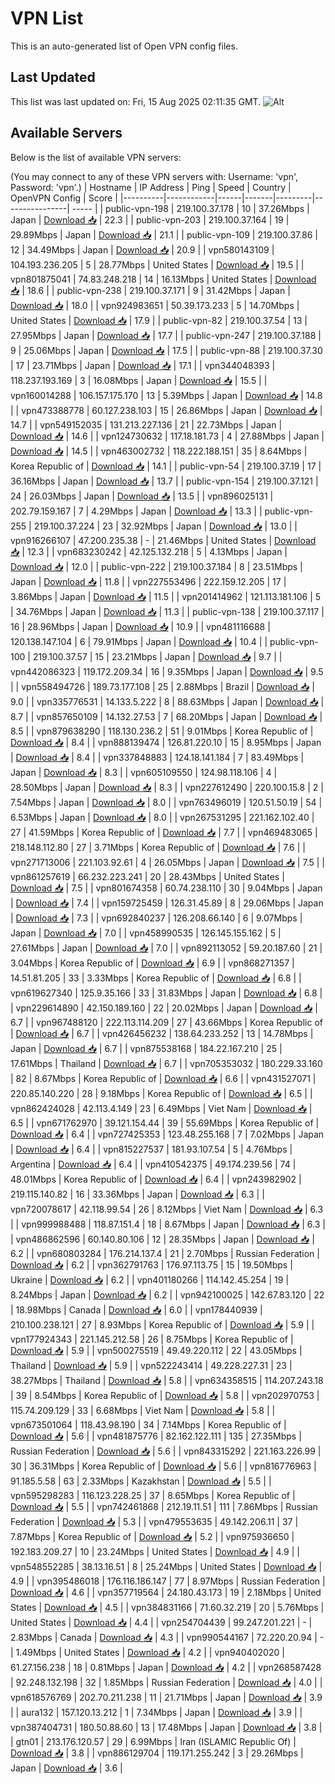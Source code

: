 # VPN List

This is an auto-generated list of Open VPN config files.

## Last Updated

This list was last updated on: Fri, 15 Aug 2025 02:11:35 GMT.
![Alt](https://repobeats.axiom.co/api/embed/186b98318ef1479477931607c1ad7d823f12451f.svg "Repobeats analytics image")

## Available Servers

Below is the list of available VPN servers:

(You may connect to any of these VPN servers with: Username: 'vpn', Password: 'vpn'.)
| Hostname | IP Address | Ping | Speed | Country | OpenVPN Config | Score |
|----------|------------|------|-------|---------|----------------| ----- |
| public-vpn-198 | 219.100.37.178 | 10 | 37.26Mbps | Japan | [Download 📥](./configs/server_0_JP.ovpn) | 22.3 |
| public-vpn-203 | 219.100.37.164 | 19 | 29.89Mbps | Japan | [Download 📥](./configs/server_1_JP.ovpn) | 21.1 |
| public-vpn-109 | 219.100.37.86 | 12 | 34.49Mbps | Japan | [Download 📥](./configs/server_2_JP.ovpn) | 20.9 |
| vpn580143109 | 104.193.236.205 | 5 | 28.77Mbps | United States | [Download 📥](./configs/server_3_US.ovpn) | 19.5 |
| vpn801875041 | 74.83.248.218 | 14 | 16.13Mbps | United States | [Download 📥](./configs/server_4_US.ovpn) | 18.6 |
| public-vpn-238 | 219.100.37.171 | 9 | 31.42Mbps | Japan | [Download 📥](./configs/server_5_JP.ovpn) | 18.0 |
| vpn924983651 | 50.39.173.233 | 5 | 14.70Mbps | United States | [Download 📥](./configs/server_6_US.ovpn) | 17.9 |
| public-vpn-82 | 219.100.37.54 | 13 | 27.95Mbps | Japan | [Download 📥](./configs/server_7_JP.ovpn) | 17.7 |
| public-vpn-247 | 219.100.37.188 | 9 | 25.06Mbps | Japan | [Download 📥](./configs/server_8_JP.ovpn) | 17.5 |
| public-vpn-88 | 219.100.37.30 | 17 | 23.71Mbps | Japan | [Download 📥](./configs/server_9_JP.ovpn) | 17.1 |
| vpn344048393 | 118.237.193.169 | 3 | 16.08Mbps | Japan | [Download 📥](./configs/server_10_JP.ovpn) | 15.5 |
| vpn160014288 | 106.157.175.170 | 13 | 5.39Mbps | Japan | [Download 📥](./configs/server_11_JP.ovpn) | 14.8 |
| vpn473388778 | 60.127.238.103 | 15 | 26.86Mbps | Japan | [Download 📥](./configs/server_12_JP.ovpn) | 14.7 |
| vpn549152035 | 131.213.227.136 | 21 | 22.73Mbps | Japan | [Download 📥](./configs/server_13_JP.ovpn) | 14.6 |
| vpn124730632 | 117.18.181.73 | 4 | 27.88Mbps | Japan | [Download 📥](./configs/server_14_JP.ovpn) | 14.5 |
| vpn463002732 | 118.222.188.151 | 35 | 8.64Mbps | Korea Republic of | [Download 📥](./configs/server_15_KR.ovpn) | 14.1 |
| public-vpn-54 | 219.100.37.19 | 17 | 36.16Mbps | Japan | [Download 📥](./configs/server_16_JP.ovpn) | 13.7 |
| public-vpn-154 | 219.100.37.121 | 24 | 26.03Mbps | Japan | [Download 📥](./configs/server_17_JP.ovpn) | 13.5 |
| vpn896025131 | 202.79.159.167 | 7 | 4.29Mbps | Japan | [Download 📥](./configs/server_18_JP.ovpn) | 13.3 |
| public-vpn-255 | 219.100.37.224 | 23 | 32.92Mbps | Japan | [Download 📥](./configs/server_19_JP.ovpn) | 13.0 |
| vpn916266107 | 47.200.235.38 | - | 21.46Mbps | United States | [Download 📥](./configs/server_20_US.ovpn) | 12.3 |
| vpn683230242 | 42.125.132.218 | 5 | 4.13Mbps | Japan | [Download 📥](./configs/server_21_JP.ovpn) | 12.0 |
| public-vpn-222 | 219.100.37.184 | 8 | 23.51Mbps | Japan | [Download 📥](./configs/server_22_JP.ovpn) | 11.8 |
| vpn227553496 | 222.159.12.205 | 17 | 3.86Mbps | Japan | [Download 📥](./configs/server_23_JP.ovpn) | 11.5 |
| vpn201414962 | 121.113.181.106 | 5 | 34.76Mbps | Japan | [Download 📥](./configs/server_24_JP.ovpn) | 11.3 |
| public-vpn-138 | 219.100.37.117 | 16 | 28.96Mbps | Japan | [Download 📥](./configs/server_25_JP.ovpn) | 10.9 |
| vpn481116688 | 120.138.147.104 | 6 | 79.91Mbps | Japan | [Download 📥](./configs/server_26_JP.ovpn) | 10.4 |
| public-vpn-100 | 219.100.37.57 | 15 | 23.21Mbps | Japan | [Download 📥](./configs/server_27_JP.ovpn) | 9.7 |
| vpn442086323 | 119.172.209.34 | 16 | 9.35Mbps | Japan | [Download 📥](./configs/server_28_JP.ovpn) | 9.5 |
| vpn558494726 | 189.73.177.108 | 25 | 2.88Mbps | Brazil | [Download 📥](./configs/server_29_BR.ovpn) | 9.0 |
| vpn335776531 | 14.133.5.222 | 8 | 88.63Mbps | Japan | [Download 📥](./configs/server_30_JP.ovpn) | 8.7 |
| vpn857650109 | 14.132.27.53 | 7 | 68.20Mbps | Japan | [Download 📥](./configs/server_31_JP.ovpn) | 8.5 |
| vpn879638290 | 118.130.236.2 | 51 | 9.01Mbps | Korea Republic of | [Download 📥](./configs/server_32_KR.ovpn) | 8.4 |
| vpn888139474 | 126.81.220.10 | 15 | 8.95Mbps | Japan | [Download 📥](./configs/server_33_JP.ovpn) | 8.4 |
| vpn337848883 | 124.18.141.184 | 7 | 83.49Mbps | Japan | [Download 📥](./configs/server_34_JP.ovpn) | 8.3 |
| vpn605109550 | 124.98.118.106 | 4 | 28.50Mbps | Japan | [Download 📥](./configs/server_35_JP.ovpn) | 8.3 |
| vpn227612490 | 220.100.15.8 | 2 | 7.54Mbps | Japan | [Download 📥](./configs/server_36_JP.ovpn) | 8.0 |
| vpn763496019 | 120.51.50.19 | 54 | 6.53Mbps | Japan | [Download 📥](./configs/server_37_JP.ovpn) | 8.0 |
| vpn267531295 | 221.162.102.40 | 27 | 41.59Mbps | Korea Republic of | [Download 📥](./configs/server_38_KR.ovpn) | 7.7 |
| vpn469483065 | 218.148.112.80 | 27 | 3.71Mbps | Korea Republic of | [Download 📥](./configs/server_39_KR.ovpn) | 7.6 |
| vpn271713006 | 221.103.92.61 | 4 | 26.05Mbps | Japan | [Download 📥](./configs/server_40_JP.ovpn) | 7.5 |
| vpn861257619 | 66.232.223.241 | 20 | 28.43Mbps | United States | [Download 📥](./configs/server_41_US.ovpn) | 7.5 |
| vpn801674358 | 60.74.238.110 | 30 | 9.04Mbps | Japan | [Download 📥](./configs/server_42_JP.ovpn) | 7.4 |
| vpn159725459 | 126.31.45.89 | 8 | 29.06Mbps | Japan | [Download 📥](./configs/server_43_JP.ovpn) | 7.3 |
| vpn692840237 | 126.208.66.140 | 6 | 9.07Mbps | Japan | [Download 📥](./configs/server_44_JP.ovpn) | 7.0 |
| vpn458990535 | 126.145.155.162 | 5 | 27.61Mbps | Japan | [Download 📥](./configs/server_45_JP.ovpn) | 7.0 |
| vpn892113052 | 59.20.187.60 | 21 | 3.04Mbps | Korea Republic of | [Download 📥](./configs/server_46_KR.ovpn) | 6.9 |
| vpn868271357 | 14.51.81.205 | 33 | 3.33Mbps | Korea Republic of | [Download 📥](./configs/server_47_KR.ovpn) | 6.8 |
| vpn619627340 | 125.9.35.166 | 33 | 31.83Mbps | Japan | [Download 📥](./configs/server_48_JP.ovpn) | 6.8 |
| vpn229614890 | 42.150.189.160 | 22 | 20.02Mbps | Japan | [Download 📥](./configs/server_49_JP.ovpn) | 6.7 |
| vpn967488120 | 222.113.114.209 | 27 | 43.66Mbps | Korea Republic of | [Download 📥](./configs/server_50_KR.ovpn) | 6.7 |
| vpn426456232 | 138.64.233.252 | 13 | 14.78Mbps | Japan | [Download 📥](./configs/server_51_JP.ovpn) | 6.7 |
| vpn875538168 | 184.22.167.210 | 25 | 17.61Mbps | Thailand | [Download 📥](./configs/server_52_TH.ovpn) | 6.7 |
| vpn705353032 | 180.229.33.160 | 82 | 8.67Mbps | Korea Republic of | [Download 📥](./configs/server_53_KR.ovpn) | 6.6 |
| vpn431527071 | 220.85.140.220 | 28 | 9.18Mbps | Korea Republic of | [Download 📥](./configs/server_54_KR.ovpn) | 6.5 |
| vpn862424028 | 42.113.4.149 | 23 | 6.49Mbps | Viet Nam | [Download 📥](./configs/server_55_VN.ovpn) | 6.5 |
| vpn671762970 | 39.121.154.44 | 39 | 55.69Mbps | Korea Republic of | [Download 📥](./configs/server_56_KR.ovpn) | 6.4 |
| vpn727425353 | 123.48.255.168 | 7 | 7.02Mbps | Japan | [Download 📥](./configs/server_57_JP.ovpn) | 6.4 |
| vpn815227537 | 181.93.107.54 | 5 | 4.76Mbps | Argentina | [Download 📥](./configs/server_58_AR.ovpn) | 6.4 |
| vpn410542375 | 49.174.239.56 | 74 | 48.01Mbps | Korea Republic of | [Download 📥](./configs/server_59_KR.ovpn) | 6.4 |
| vpn243982902 | 219.115.140.82 | 16 | 33.36Mbps | Japan | [Download 📥](./configs/server_60_JP.ovpn) | 6.3 |
| vpn720078617 | 42.118.99.54 | 26 | 8.12Mbps | Viet Nam | [Download 📥](./configs/server_61_VN.ovpn) | 6.3 |
| vpn999988488 | 118.87.151.4 | 18 | 8.67Mbps | Japan | [Download 📥](./configs/server_62_JP.ovpn) | 6.3 |
| vpn486862596 | 60.140.80.106 | 12 | 28.35Mbps | Japan | [Download 📥](./configs/server_63_JP.ovpn) | 6.2 |
| vpn680803284 | 176.214.137.4 | 21 | 2.70Mbps | Russian Federation | [Download 📥](./configs/server_64_RU.ovpn) | 6.2 |
| vpn362791763 | 176.97.113.75 | 15 | 19.50Mbps | Ukraine | [Download 📥](./configs/server_65_UA.ovpn) | 6.2 |
| vpn401180266 | 114.142.45.254 | 19 | 8.24Mbps | Japan | [Download 📥](./configs/server_66_JP.ovpn) | 6.2 |
| vpn942100025 | 142.67.83.120 | 22 | 18.98Mbps | Canada | [Download 📥](./configs/server_67_CA.ovpn) | 6.0 |
| vpn178440939 | 210.100.238.121 | 27 | 8.93Mbps | Korea Republic of | [Download 📥](./configs/server_68_KR.ovpn) | 5.9 |
| vpn177924343 | 221.145.212.58 | 26 | 8.75Mbps | Korea Republic of | [Download 📥](./configs/server_69_KR.ovpn) | 5.9 |
| vpn500275519 | 49.49.220.112 | 22 | 43.05Mbps | Thailand | [Download 📥](./configs/server_70_TH.ovpn) | 5.9 |
| vpn522243414 | 49.228.227.31 | 23 | 38.27Mbps | Thailand | [Download 📥](./configs/server_71_TH.ovpn) | 5.8 |
| vpn634358515 | 114.207.243.18 | 39 | 8.54Mbps | Korea Republic of | [Download 📥](./configs/server_72_KR.ovpn) | 5.8 |
| vpn202970753 | 115.74.209.129 | 33 | 6.68Mbps | Viet Nam | [Download 📥](./configs/server_73_VN.ovpn) | 5.8 |
| vpn673501064 | 118.43.98.190 | 34 | 7.14Mbps | Korea Republic of | [Download 📥](./configs/server_74_KR.ovpn) | 5.6 |
| vpn481875776 | 82.162.122.111 | 135 | 27.35Mbps | Russian Federation | [Download 📥](./configs/server_75_RU.ovpn) | 5.6 |
| vpn843315292 | 221.163.226.99 | 30 | 36.31Mbps | Korea Republic of | [Download 📥](./configs/server_76_KR.ovpn) | 5.6 |
| vpn816776963 | 91.185.5.58 | 63 | 2.33Mbps | Kazakhstan | [Download 📥](./configs/server_77_KZ.ovpn) | 5.5 |
| vpn595298283 | 116.123.228.25 | 37 | 8.65Mbps | Korea Republic of | [Download 📥](./configs/server_78_KR.ovpn) | 5.5 |
| vpn742461868 | 212.19.11.51 | 111 | 7.86Mbps | Russian Federation | [Download 📥](./configs/server_79_RU.ovpn) | 5.3 |
| vpn479553635 | 49.142.206.11 | 37 | 7.87Mbps | Korea Republic of | [Download 📥](./configs/server_80_KR.ovpn) | 5.2 |
| vpn975936650 | 192.183.209.27 | 10 | 23.24Mbps | United States | [Download 📥](./configs/server_81_US.ovpn) | 4.9 |
| vpn548552285 | 38.13.16.51 | 8 | 25.24Mbps | United States | [Download 📥](./configs/server_82_US.ovpn) | 4.9 |
| vpn395486018 | 176.116.186.147 | 77 | 8.97Mbps | Russian Federation | [Download 📥](./configs/server_83_RU.ovpn) | 4.6 |
| vpn357719564 | 24.180.43.173 | 19 | 2.18Mbps | United States | [Download 📥](./configs/server_84_US.ovpn) | 4.5 |
| vpn384831166 | 71.60.32.219 | 20 | 5.76Mbps | United States | [Download 📥](./configs/server_85_US.ovpn) | 4.4 |
| vpn254704439 | 99.247.201.221 | - | 2.83Mbps | Canada | [Download 📥](./configs/server_86_CA.ovpn) | 4.3 |
| vpn990544167 | 72.220.20.94 | - | 1.49Mbps | United States | [Download 📥](./configs/server_87_US.ovpn) | 4.2 |
| vpn940402020 | 61.27.156.238 | 18 | 0.81Mbps | Japan | [Download 📥](./configs/server_88_JP.ovpn) | 4.2 |
| vpn268587428 | 92.248.132.198 | 32 | 1.85Mbps | Russian Federation | [Download 📥](./configs/server_89_RU.ovpn) | 4.0 |
| vpn618576769 | 202.70.211.238 | 11 | 21.71Mbps | Japan | [Download 📥](./configs/server_90_JP.ovpn) | 3.9 |
| aura132 | 157.120.13.212 | 1 | 7.34Mbps | Japan | [Download 📥](./configs/server_91_JP.ovpn) | 3.9 |
| vpn387404731 | 180.50.88.60 | 13 | 17.48Mbps | Japan | [Download 📥](./configs/server_92_JP.ovpn) | 3.8 |
| gtn01 | 213.176.120.57 | 29 | 6.99Mbps | Iran (ISLAMIC Republic Of) | [Download 📥](./configs/server_93_IR.ovpn) | 3.8 |
| vpn886129704 | 119.171.255.242 | 3 | 29.26Mbps | Japan | [Download 📥](./configs/server_94_JP.ovpn) | 3.6 |
